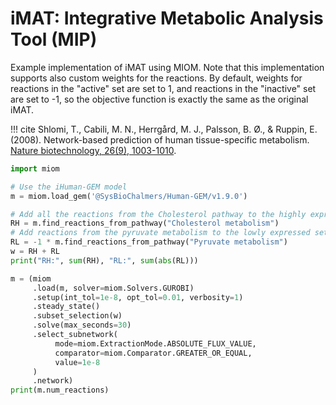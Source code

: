 # iMAT: Integrative Metabolic Analysis Tool (MIP)

Example implementation of iMAT using MIOM. Note that this implementation supports also custom weights for the reactions. By default, weights for reactions in the "active" set are set to 1, and reactions in the "inactive" set are set to -1, so the objective function is exactly the same as the original iMAT.

!!! cite
    Shlomi, T., Cabili, M. N., Herrgård, M. J., Palsson, B. Ø., & Ruppin, E. (2008). Network-based prediction of human tissue-specific metabolism. [Nature biotechnology, 26(9), 1003-1010](https://www.nature.com/articles/nbt.1487).

```python
import miom

# Use the iHuman-GEM model
m = miom.load_gem('@SysBioChalmers/Human-GEM/v1.9.0')

# Add all the reactions from the Cholesterol pathway to the highly expressed set
RH = m.find_reactions_from_pathway("Cholesterol metabolism")
# Add reactions from the pyruvate metabolism to the lowly expressed set
RL = -1 * m.find_reactions_from_pathway("Pyruvate metabolism")
w = RH + RL
print("RH:", sum(RH), "RL:", sum(abs(RL)))

m = (miom
     .load(m, solver=miom.Solvers.GUROBI)
     .setup(int_tol=1e-8, opt_tol=0.01, verbosity=1)
     .steady_state()
     .subset_selection(w)
     .solve(max_seconds=30)
     .select_subnetwork(
          mode=miom.ExtractionMode.ABSOLUTE_FLUX_VALUE,
          comparator=miom.Comparator.GREATER_OR_EQUAL,
          value=1e-8
     )
     .network)
print(m.num_reactions)

```